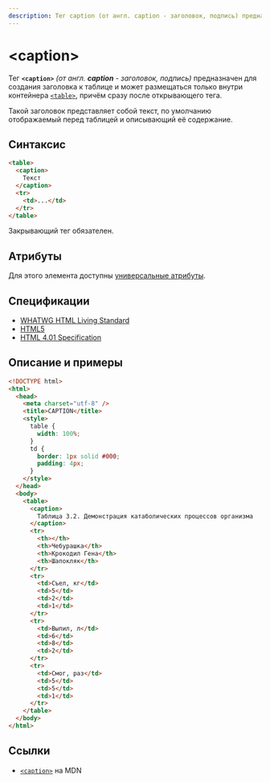 ```yaml
---
description: Тег caption (от англ. caption - заголовок, подпись) предназначен для создания заголовка к таблице и может размещаться только внутри контейнера table
---
```


# &lt;caption&gt;

Тег **`<caption>`** _(от англ. **caption** - заголовок, подпись)_ предназначен для создания заголовка к таблице и может размещаться только внутри контейнера [`<table>`](/html/table/), причём сразу после открывающего тега.

Такой заголовок представляет собой текст, по умолчанию отображаемый перед таблицей и описывающий её содержание.

## Синтаксис

```html
<table>
  <caption>
    Текст
  </caption>
  <tr>
    <td>...</td>
  </tr>
</table>
```

Закрывающий тег обязателен.

## Атрибуты

Для этого элемента доступны [универсальные атрибуты](uni-attr.md).

## Спецификации

- [WHATWG HTML Living Standard](https://html.spec.whatwg.org/multipage/tables.html#the-caption-element)
- [HTML5](http://www.w3.org/TR/html5/tabular-data.html#the-caption-element)
- [HTML 4.01 Specification](http://www.w3.org/TR/html401/struct/tables.html#h-11.2.2)

## Описание и примеры

```html
<!DOCTYPE html>
<html>
  <head>
    <meta charset="utf-8" />
    <title>CAPTION</title>
    <style>
      table {
        width: 100%;
      }
      td {
        border: 1px solid #000;
        padding: 4px;
      }
    </style>
  </head>
  <body>
    <table>
      <caption>
        Таблица 3.2. Демонстрация катаболических процессов организма
      </caption>
      <tr>
        <th></th>
        <th>Чебурашка</th>
        <th>Крокодил Гена</th>
        <th>Шапокляк</th>
      </tr>
      <tr>
        <td>Съел, кг</td>
        <td>5</td>
        <td>2</td>
        <td>1</td>
      </tr>
      <tr>
        <td>Выпил, л</td>
        <td>6</td>
        <td>8</td>
        <td>2</td>
      </tr>
      <tr>
        <td>Смог, раз</td>
        <td>5</td>
        <td>5</td>
        <td>1</td>
      </tr>
    </table>
  </body>
</html>
```

## Ссылки

- [`<caption>`](https://developer.mozilla.org/ru/docs/Web/HTML/Element/caption) на MDN

